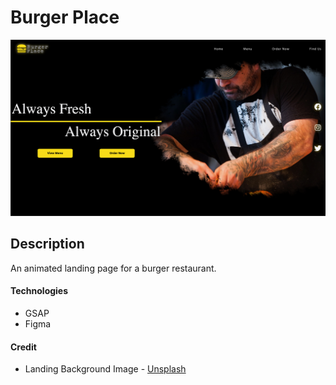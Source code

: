 # Burger Place

![burger place landing](burgerPlace.jpg)

## Description

An animated landing page for a burger restaurant.

#### Technologies

- GSAP
- Figma

#### Credit

- Landing Background Image - [Unsplash](https://unsplash.com/photos/I2Erl2cU_A4)
